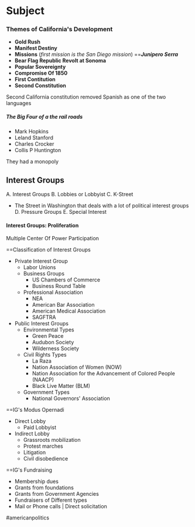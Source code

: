 # Subject

### Themes of California's Development
- __Gold Rush__
- **Manifest Destiny**
- **Missions** (*first mission is the San Diego mission*) ==***Junipero Serra***
- **Bear Flag Republic Revolt at Sonoma**
- **Popular Sovereignty**
- **Compromise Of 1850**
- **First Contitution**
- **Second Constitution**


Second California constitution removed Spanish as one of the two languages


##### The *Big Four* of a the rail roads
- Mark Hopkins
- Leland Stanford 
- Charles Crocker 
- Collis P Huntington

They had a monopoly



## Interest Groups

A. Interest Groups 
B. Lobbies or Lobbyist
C. K-Street
- The Street in Washington that deals with a lot of political interest groups
D.  Pressure Groups
E. Special Interest

#### Interest Groups: Proliferation

Multiple Center Of Power
Participation

==Classification of Interest Groups
- Private Interest Group
	- Labor Unions
	- Business Groups
		- US Chambers of Commerce
		- Business Round Table
	- Professional Association
		- NEA
		- American Bar Association
		- American Medical Association
		- SAGFTRA
- Public Interest Groups
	- Environmental Types
		- Green Peace
		- Audubon Society
		- Wilderness Society
	- Civil Rights Types
		- La Raza
		- Nation Association of Women (NOW)
		- Nation Association for the Advancement of Colored People (NAACP)
		- Black Live Matter (BLM)
	- Government Types
		- National Governors' Association



==IG's Modus Opernadi
- Direct Lobby
	- Paid Lobbyist
- Indirect Lobby
	- Grassroots mobilization
	- Protest marches
	- Litigation
	- Civil disobedience

==IG's Fundraising 
- Membership dues
- Grants from foundations
- Grants from Government Agencies
- Fundraisers of Different types
- Mail or Phone calls | Direct solicitation 




#americanpolitics
